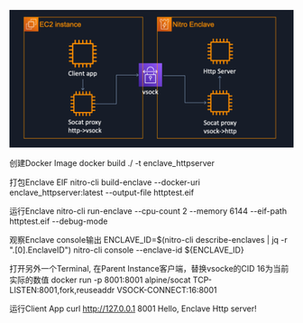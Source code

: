 ![image](https://github.com/JinggaoQ/sample/blob/master/enclave_httpserver/enclave_httpserver.png)

创建Docker Image
docker build ./ -t enclave_httpserver

打包Enclave EIF
nitro-cli build-enclave --docker-uri enclave_httpserver:latest --output-file httptest.eif

运行Enclave
nitro-cli run-enclave --cpu-count 2 --memory 6144 --eif-path httptest.eif --debug-mode

观察Enclave console输出
ENCLAVE_ID=$(nitro-cli describe-enclaves | jq -r ".[0].EnclaveID")
nitro-cli console --enclave-id ${ENCLAVE_ID}

打开另外一个Terminal, 在Parent Instance客户端，替换vsocke的CID 16为当前实际的数值
docker run -p 8001:8001 alpine/socat TCP-LISTEN:8001,fork,reuseaddr VSOCK-CONNECT:16:8001

运行Client App
curl http://127.0.0.1 8001
Hello, Enclave Http server!


